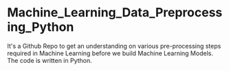 # Machine_Learning_Data_Preprocessing_Python
It's a Github Repo to get an understanding on various pre-processing steps required in Machine Learning before we build Machine Learning Models. The code is written in Python.
